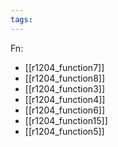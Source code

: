 ```yaml
---
tags:
---
```

Fn:
- [[r1204_function7]]
- [[r1204_function8]]
- [[r1204_function3]]
- [[r1204_function4]]
- [[r1204_function6]]
- [[r1204_function15]]
- [[r1204_function5]]

